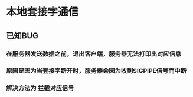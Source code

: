 # 本地套接字通信
## 已知BUG
### 在服务器发送数据之前，退出客户端，服务器无法打印出对应信息
### 原因是因为当套接字断开时，服务器会因为收到SIGPIPE信号而中断
### 解决方法为 拦截对应信号

